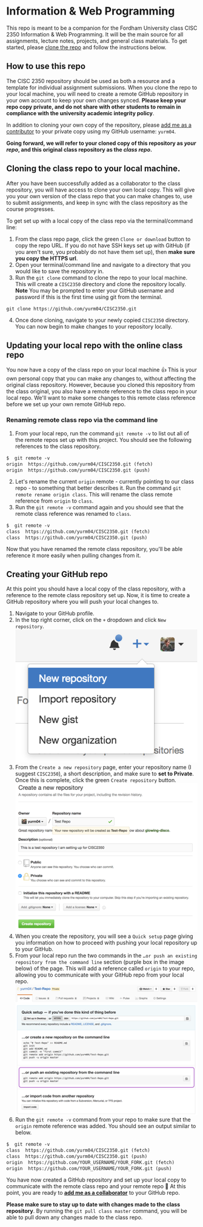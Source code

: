 # Information & Web Programming
This repo is meant to be a companion for the Fordham University class CISC 2350 Information & Web Programming. It will be the main source for all assignments, lecture notes, projects, and general class materials.  To get started, please [clone the repo](https://help.github.com/articles/cloning-a-repository/) and follow the instructions below.

## How to use this repo
The CISC 2350 repository should be used as both a resource and a template for individual assignment submissions.  When you clone the repo to your local machine, you will need to create a remote GitHub repository in your own account to keep your own changes synced.  **Please keep your repo copy private, and do not share with other students to remain in compliance with the university academic integrity policy**.

In addition to cloning your own copy of the repository, please [add me as a contributor](https://help.github.com/articles/inviting-collaborators-to-a-personal-repository/) to your private copy using my GitHub username: `yurm04`.

**Going forward, we will refer to your cloned copy of this repository as *your repo*, and this original class repository as the *class repo*.**

## Cloning the class repo to your local machine.
After you have been successfully added as a collaborator to the class repository, you will have access to clone your own local copy.  This will give you your own version of the class repo that you can make changes to, use to submit assignments, and keep in sync with the class repository as the course progresses.

To get set up with a local copy of the class repo via the terminal/command line:

1. From the class repo page, click the green `Clone or download` button to copy the repo URL.  If you do not have SSH keys set up with GitHub (if you aren't sure, you probably do not have them set up), then **make sure you copy the HTTPS url**.
2. Open your terminal/command line and navigate to a directory that you would like to save the repository in.
3. Run the `git clone` command to clone the repo to your local machine.  This will create a `CISC2350` directory and clone the repository locally. **Note** You may be prompted to enter your GitHub username and password if this is the first time using git from the terminal.

  ```
  git clone https://github.com/yurm04/CISC2350.git
  ```
  
4. Once done cloning, navigate to your newly copied `CISC2350` directory.  You can now begin to make changes to your repository locally.

## Updating your local repo with the online class repo
You now have a copy of the class repo on your local machine :+1:  This is your own personal copy that you can make any changes to, without affecting the original class repository.  However, because you cloned this repository from the class original, you also have a remote reference to the class repo in your local repo.  We'll want to make some changes to this remote class reference before we set up your own remote GitHub repo.

### Renaming remote class repo via the command line
1. From your local repo, run the command `git remote -v` to list out all of the remote repos set up with this project.  You should see the following references to the class repository.

  ```
  $  git remote -v
  origin  https://github.com/yurm04/CISC2350.git (fetch)
  origin  https://github.com/yurm04/CISC2350.git (push)
  ```
  
2. Let's rename the current `origin` remote - currently pointing to our class repo - to something that better describes it.  Run the command `git remote rename origin class`.  This will rename the class remote reference from `origin` to `class`.
3. Run the `git remote -v` command again and you should see that the remote class reference was renamed to `class`.

  ```
  $  git remote -v
  class  https://github.com/yurm04/CISC2350.git (fetch)
  class  https://github.com/yurm04/CISC2350.git (push)
  ```

Now that you have renamed the remote class repository, you'll be able reference it more easily when pulling changes from it.

## Creating your GitHub repo
At this point you should have a local copy of the class repository, with a reference to the remote class repository set up.  Now, it is time to create a GitHub repository where you will push your local changes to.

1. Navigate to your GitHub profile.
2. In the top right corner, click on the `+` dropdown and click `New repository`.
  ![Dropdown for creating a new repository](docs/new_repo.png)
3. From the `Create a new repository` page, enter your repository name (I suggest `CISC2350`), a short description, and make sure to **set to Private**.  Once this is complete, click the green `Create repository` button.
  ![Filling out the Create new repository form](docs/create_new_repo.png)
4. When you create the repository, you will see a `Quick setup` page giving you information on how to proceed with pushing your local repository up to your GitHub.
5. From your local repo run the two commands in the `…or push an existing repository from the command line` section (purple box in the image below) of the page.  This will add a reference called `origin` to your repo, allowing you to communicate with your GitHub repo from your local repo.
  ![Quick setup page from new repository](docs/quick_setup.png)
6. Run the `git remote -v` command from your repo to make sure that the `origin` remote reference was added.  You should see an output similar to below.

  ```
  $  git remote -v
  class  https://github.com/yurm04/CISC2350.git (fetch)
  class  https://github.com/yurm04/CISC2350.git (push) 
  origin  https://github.com/YOUR_USERNAME/YOUR_FORK.git (fetch)
  origin  https://github.com/YOUR_USERNAME/YOUR_FORK.git (push)
  ```

You have now created a GitHub repository and set up your local copy to communicate with the remote class repo and your remote repo :tada: At this point, you are ready to **[add me as a collaborator](https://help.github.com/articles/inviting-collaborators-to-a-personal-repository/)** to your GitHub repo.

**Please make sure to stay up to date with changes made to the class repository**.  By running the `git pull class master` command, you will be able to pull down any changes made to the class repo.
